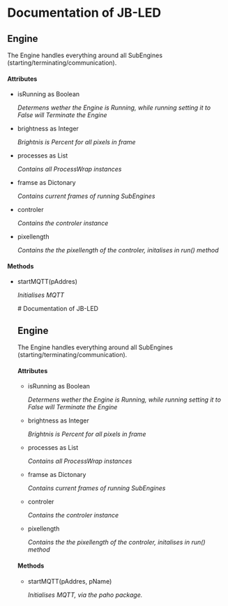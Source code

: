 # Documentation of JB-LED

## Engine
<p>The Engine handles everything around all SubEngines (starting/terminating/communication).</p>  

#### Attributes
<ul>
  <li>isRunning as Boolean
    <p><em>Determens wether the Engine is Running, while running setting it to False will Terminate the Engine </em></p>
  </li>
  <li>brightness as Integer
    <p><em>Brightnis is Percent for all pixels in frame</em></p>
  </li>
  <li>processes as List
    <p><em>Contains all ProcessWrap instances</em></p>
  </li>
  <li>framse as Dictonary
    <p><em>Contains current frames of running SubEngines</em></p>
  </li>
  <li>controler
    <p><em>Contains the controler instance</em></p>
  </li>
  <li>pixellength
    <p><em>Contains the the pixellength of the controler, initalises in run() method</em></p>
  </li>
</ul>

#### Methods
<ul>
  <li>startMQTT(pAddres)
    <p><em>Initialises MQTT</em></p>
  </li>
  # Documentation of JB-LED

## Engine
<p>The Engine handles everything around all SubEngines (starting/terminating/communication).</p>  

#### Attributes
<ul>
  <li>isRunning as Boolean
    <p><em>Determens wether the Engine is Running, while running setting it to False will Terminate the Engine </em></p>
  </li>
  <li>brightness as Integer
    <p><em>Brightnis is Percent for all pixels in frame</em></p>
  </li>
  <li>processes as List
    <p><em>Contains all ProcessWrap instances</em></p>
  </li>
  <li>framse as Dictonary
    <p><em>Contains current frames of running SubEngines</em></p>
  </li>
  <li>controler
    <p><em>Contains the controler instance</em></p>
  </li>
  <li>pixellength
    <p><em>Contains the the pixellength of the controler, initalises in run() method</em></p>
  </li>
</ul>

#### Methods
<ul>
  <li>startMQTT(pAddres, pName)
    <p><em>Initialises MQTT, via the paho package.  </em></p>
  </li>
</ul>


